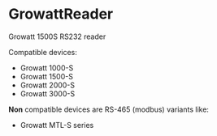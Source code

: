 # GrowattReader
Growatt 1500S RS232 reader

Compatible devices:
  - Growatt 1000-S
  - Growatt 1500-S
  - Growatt 2000-S
  - Growatt 3000-S
 
 **Non** compatible devices are RS-465 (modbus) variants like:
  - Growatt MTL-S series
 
